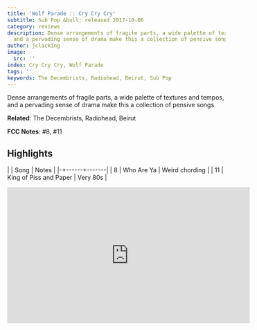 ```yaml
---
title: 'Wolf Parade :: Cry Cry Cry'
subtitle: Sub Pop &bull; released 2017-10-06
category: reviews
description: Dense arrangements of fragile parts, a wide palette of textures and tempos,
  and a pervading sense of drama make this a collection of pensive songs
author: jclacking
image:
  src: ''
index: Cry Cry Cry, Wolf Parade
tags: ''
keywords: The Decembrists, Radiohead, Beirut, Sub Pop
---
```

Dense arrangements of fragile parts, a wide palette of textures and tempos, and a pervading sense of drama make this a collection of pensive songs<!--more-->

**Related**: The Decembrists, Radiohead, Beirut

**FCC Notes**: #8, #11

## Highlights

| | Song | Notes |
|-+------+-------|
| 8 | Who Are Ya | Weird chording |
| 11 | King of Piss and Paper | Very 80s |

<div class="tlo-detail-video"><iframe width="560" height="315" src="https://www.youtube.com/embed/RhG6crUCY6E" frameborder="0" allow="autoplay; encrypted-media" allowfullscreen></iframe></div>

